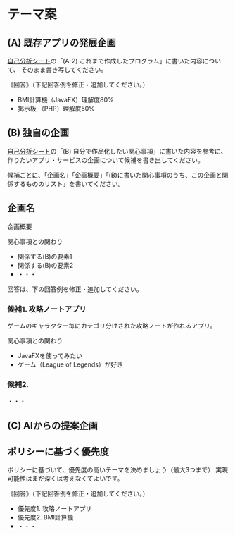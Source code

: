 # テーマ案

## (A) 既存アプリの発展企画

[自己分析シート](self-analysis.md)の「(A-2) これまで作成したプログラム」に書いた内容について、
そのまま書き写してください。

《回答》（下記回答例を修正・追加してください。）

- BMI計算機（JavaFX）理解度80%
- 掲示板 （PHP）理解度50%

## (B) 独自の企画

[自己分析シート](self-analysis.md)の「(B) 自分で作品化したい関心事項」に書いた内容を参考に、作りたいアプリ・サービスの企画について候補を書き出してください。

候補ごとに、「企画名」「企画概要」「(B)に書いた関心事項のうち、この企画と関係するもののリスト」を書いてください。

## 企画名

企画概要

関心事項との関わり
- 関係する(B)の要素1
- 関係する(B)の要素2
- ・・・


回答は、下の回答例を修正・追加してください。

### 候補1. 攻略ノートアプリ

ゲームのキャラクター毎にカテゴリ分けされた攻略ノートが作れるアプリ。

関心事項との関わり
- JavaFXを使ってみたい
- ゲーム（League of Legends）が好き

### 候補2. 

・・・


## (C) AIからの提案企画





## ポリシーに基づく優先度

ポリシーに基づいて、優先度の高いテーマを決めましょう（最大3つまで）
実現可能性はまだ深くは考えなくてよいです。

《回答》（下記回答例を修正・追加してください。）

- 優先度1. 攻略ノートアプリ
- 優先度2. BMI計算機
- ・・・

